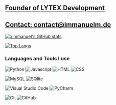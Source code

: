 
## [Founder of LYTEX Development](https://github.com/immanuel-development)
## [Contact: contact@immanuelm.de](mailto:contact@immanuelm.de)




[![ximmanuel's GitHub stats](https://github-readme-stats.vercel.app/api?username=ximmanuel&theme=dark&show_icons=true)](https://github.com/anuraghazra/github-readme-stats)


[![Top Langs](https://github-readme-stats.vercel.app/api/top-langs/?username=ximmanuel&layout=compact&theme=dark)](https://github.com/anuraghazra/github-readme-stats)

### Languages and Tools I use

![Python](https://img.shields.io/badge/-Python-333333?style=for-the-badge&logo=Python)
![Javascript](https://img.shields.io/badge/-Javascript-333333?style=for-the-badge&logo=Javascript)
![HTML](https://img.shields.io/badge/-HTML-333333?style=for-the-badge&logo=HTML5)
![CSS](https://img.shields.io/badge/-CSS-333333?style=for-the-badge&logo=CSS3)

![MySQL](https://img.shields.io/badge/-MySQL-333333?style=for-the-badge&logo=MySQL)
![SQlite](https://img.shields.io/badge/-SQlite-333333?style=for-the-badge&logo=SQlite)

![Visual Studio Code](https://img.shields.io/badge/-visual%20studio%20code-333333?style=for-the-badge&logo=visualstudiocode)
![PyCharm](https://img.shields.io/badge/-pycharm-333333?style=for-the-badge&logo=pycharm)

![Git](https://img.shields.io/badge/-Git-333333?style=for-the-badge&logo=git)
![GitHub](https://img.shields.io/badge/-GitHub-333333?style=for-the-badge&logo=github)

